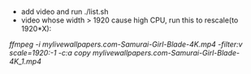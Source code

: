 - add video and run ./list.sh
- video whose width > 1920 cause high CPU, run this to rescale(to 1920*X):

*ffmpeg -i mylivewallpapers.com-Samurai-Girl-Blade-4K.mp4 -filter:v scale=1920:-1 -c:a copy mylivewallpapers.com-Samurai-Girl-Blade-4K_1.mp4*



 
